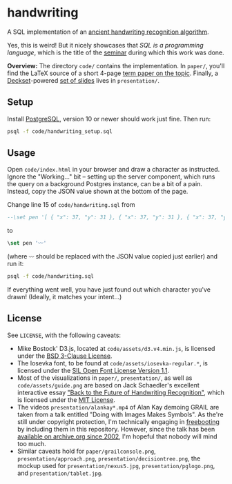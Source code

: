 # handwriting

A SQL implementation of an [ancient handwriting recognition algorithm](https://jackschaedler.github.io/handwriting-recognition/).

Yes, this is weird! But it nicely showcases that *SQL is a programming language*, which is the title of the [seminar](https://db.inf.uni-tuebingen.de/teaching/SQLisaProgrammingLanguageSS2018.html) during which this work was done.

**Overview:** The directory `code/` contains the implementation. In `paper/`, you'll find the LaTeX source of a short 4-page [term paper on the topic](paper/paper.pdf). Finally, a [Deckset](https://www.deckset.com/)-powered [set of slides]() lives in `presentation/`.


## Setup

Install [PostgreSQL](https://www.postgresql.org/), version 10 or newer should work just fine. Then run:

```bash
psql -f code/handwriting_setup.sql
```


## Usage

Open `code/index.html` in your browser and draw a character as instructed. Ignore the "Working..." bit – setting up the server component, which runs the query on a background Postgres instance, can be a bit of a pain. Instead, copy the JSON value shown at the bottom of the page.

Change line 15 of `code/handwriting.sql` from

```sql
--\set pen '[ { "x": 37, "y": 31 }, { "x": 37, "y": 31 }, { "x": 37, "y": 34 }, { "x": 37, "y": 39 }, { "x": 38, "y": 43 }, { "x": 41, "y": 57 }, { "x": 44, "y": 66 }, { "x": 48, "y": 76 }, { "x": 52, "y": 86 }, { "x": 54, "y": 92 }, { "x": 56, "y": 96 }, { "x": 58, "y": 99 }, { "x": 59, "y": 101 }, { "x": 59, "y": 102 }, { "x": 60, "y": 102 }, { "x": 60, "y": 102 }, { "x": 60, "y": 101 }, { "x": 60, "y": 98 }, { "x": 61, "y": 90 }, { "x": 64, "y": 80 }, { "x": 65, "y": 73 }, { "x": 67, "y": 66 }, { "x": 69, "y": 60 }, { "x": 71, "y": 52 }, { "x": 72, "y": 49 }, { "x": 72, "y": 46 }, { "x": 73, "y": 44 }, { "x": 74, "y": 42 }, { "x": 74, "y": 41 }, { "x": 74, "y": 40 }, { "x": 74, "y": 40 }, { "x": 74, "y": 39 }, { "x": 74, "y": 39 }, { "x": 74, "y": 39 }, { "x": 74, "y": 39 }, { "x": 74, "y": 39 }, { "x": 74, "y": 39 }, { "x": 72, "y": 40 }, { "x": 67, "y": 43 }, { "x": 63, "y": 45 }, { "x": 60, "y": 47 }, { "x": 58, "y": 49 }, { "x": 56, "y": 50 }, { "x": 54, "y": 52 }, { "x": 52, "y": 52 }, { "x": 51, "y": 53 }, { "x": 50, "y": 54 }, { "x": 50, "y": 54 }, { "x": 50, "y": 54 }, { "x": 49, "y": 54 }, { "x": 49, "y": 54 }, { "x": 49, "y": 54 }, { "x": 49, "y": 54 }, { "x": 49, "y": 55 }, { "x": 49, "y": 55 }, { "x": 49, "y": 55 }, { "x": 48, "y": 55 }, { "x": 48, "y": 55 }, { "x": 48, "y": 55 }, { "x": 47, "y": 56 }, { "x": 46, "y": 56 }, { "x": 46, "y": 56 }, { "x": 46, "y": 56 }, { "x": 46, "y": 56 } ]'
```

to

```sql
\set pen '〰'
```

(where `〰` should be replaced with the JSON value copied just earlier) and run it:

```bash
psql -f code/handwriting.sql
```

If everything went well, you have just found out which character you've drawn! (Ideally, it matches your intent...)


## License

See `LICENSE`, with the following caveats:

* Mike Bostock' D3.js, located at `code/assets/d3.v4.min.js`, is licensed under the [BSD 3-Clause License](https://github.com/d3/d3/blob/master/LICENSE).
* The Iosevka font, to be found at `code/assets/iosevka-regular.*`, is licensed under the [SIL Open Font License Version 1.1](https://github.com/be5invis/Iosevka/blob/master/LICENSE.md).
* Most of the visualizations in `paper/`, `presentation/`, as well as `code/assets/guide.png` are based on Jack Schaedler's excellent interactive essay ["Back to the Future of
Handwriting Recognition"](https://jackschaedler.github.io/handwriting-recognition/), which is licensed under the [MIT License](https://github.com/jackschaedler/handwriting-recognition/blob/master/LICENSE).
* The videos `presentation/alankay*.mp4` of Alan Kay demoing GRAIL are taken from a talk entitled "Doing with Images Makes Symbols". As the're still under copyright protection, I'm technically engaging in [freebooting](https://www.urbandictionary.com/define.php?term=Freebooting) by including them in this repository. However, since the talk has been [available on archive.org since 2002](https://archive.org/details/AlanKeyD1987), I'm hopeful that nobody will mind too much.
* Similar caveats hold for `paper/grailconsole.png`, `presentation/approach.png`, `presentation/decisiontree.png`, the mockup used for `presentation/nexus5.jpg`, `presentation/pglogo.png`, and `presentation/tablet.jpg`.
